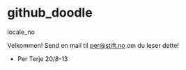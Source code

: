 github_doodle
=============

locale_no

Velkommen! Send en mail til per@stift.no om du leser dette!

- Per Terje 20/8-13
